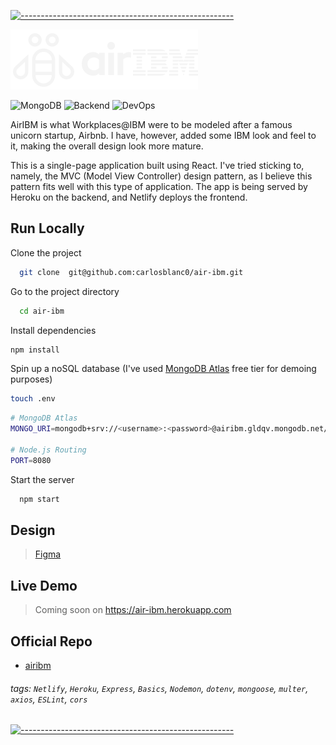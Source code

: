 [![-----------------------------------------------------](https://raw.githubusercontent.com/andreasbm/readme/master/assets/lines/colored.png)](#-)

![airIBM](https://raw.githubusercontent.com/carlosblanc0/air-ibm/master/frontend/src/assets/logo.svg)

![MongoDB](https://img.shields.io/badge/MongoDB-%234ea94b.svg?style=for-the-badge&logo=mongodb&logoColor=white)
![Backend](https://img.shields.io/badge/Node.js-339933?style=for-the-badge&logo=nodedotjs&logoColor=white)
![DevOps](https://img.shields.io/badge/Netlify-00C7B7?style=for-the-badge&logo=netlify&logoColor=white)

AirIBM is what Workplaces@IBM were to be modeled after a famous unicorn startup, Airbnb. I have, however, added some IBM look and feel to it, making the overall design look more mature.

This is a single-page application built using React. I've tried sticking to, namely, the MVC (Model View Controller) design pattern, as I believe this pattern fits well with this type of application. The app is being served by Heroku on the backend, and Netlify deploys the frontend.

## Run Locally

Clone the project

```bash
  git clone  git@github.com:carlosblanc0/air-ibm.git
```

Go to the project directory

```bash
  cd air-ibm
```

Install dependencies

```bash
npm install
```

Spin up a noSQL database (I've used [MongoDB Atlas](https://www.mongodb.com/atlas/database) free tier for demoing purposes)

```bash
touch .env
```

```bash
# MongoDB Atlas
MONGO_URI=mongodb+srv://<username>:<password>@airibm.gldqv.mongodb.net/<databse-name>?retryWrites=true&w=majority

# Node.js Routing
PORT=8080
```

Start the server

```bash
  npm start
```

## Design

> [Figma](https://www.figma.com/file/rd3Q6rsaooqCVvo1rry5OZ/IBM-team-library)

## Live Demo

> Coming soon on https://air-ibm.herokuapp.com

## Official Repo

- [airibm](https://github.com/carlosblanc0/air-ibm)

###### tags: `Netlify`, `Heroku`, `Express`, `Basics`, `Nodemon`, `dotenv`, `mongoose`, `multer`, `axios`, `ESLint`, `cors`

[![-----------------------------------------------------](https://raw.githubusercontent.com/andreasbm/readme/master/assets/lines/colored.png)](#-)

